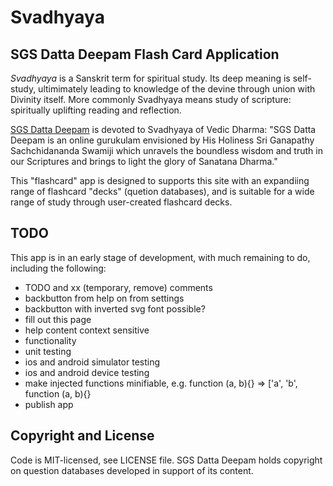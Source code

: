 Svadhyaya
=========

SGS Datta Deepam Flash Card Application
---------------------------------------

*Svadhyaya* is a Sanskrit term for spiritual study. Its deep meaning is
self-study, ultimimately leading to knowledge of the devine through union
with Divinity itself. More commonly Svadhyaya means study of scripture:
spiritually uplifting reading and reflection.

[SGS Datta Deepam](http://www.sgsdattadeepam.org) is devoted to Svadhyaya
of Vedic Dharma: "SGS Datta Deepam is an online gurukulam envisioned by His
Holiness Sri Ganapathy Sachchidananda Swamiji which unravels the boundless
wisdom and truth in our Scriptures and brings to light the glory of
Sanatana Dharma."

This "flashcard" app is designed to supports this site with an expandiing
range of flashcard "decks" (quetion databases), and is suitable for a wide
range of study through user-created flashcard decks.

TODO
----

This app is in an early stage of development, with much remaining to do,
including the following:

* TODO and xx (temporary, remove) comments
* backbutton from help on from settings
* backbutton with inverted svg font possible?
* fill out this page
* help content context sensitive
* functionality
* unit testing
* ios and android simulator testing
* ios and android device testing
* make injected functions minifiable, e.g. function (a, b){} =>
  ['a', 'b', function (a, b){}
* publish app

Copyright and License
---------------------

Code is MIT-licensed, see LICENSE file.  SGS Datta Deepam holds copyright
on question databases developed in support of its content.
